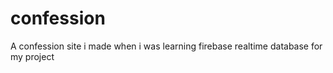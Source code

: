 # confession
A confession site i made when i was learning firebase realtime database for my project

